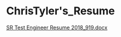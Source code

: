 # ChrisTyler's_Resume
[SR Test Engineer Resume 2018_919.docx](https://github.com/ctyler123/Chris_Tyler/files/7891660/SR.Test.Engineer.Resume.2018_919.docx)
